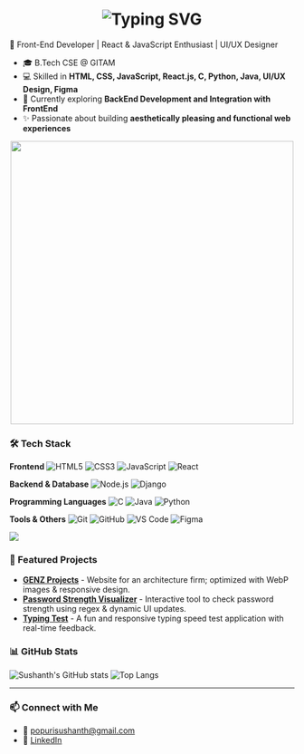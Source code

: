 <h1 align="center">
<img src="https://readme-typing-svg.herokuapp.com?font=Fira+Code&pause=1000&color=36BCF7&width=435&lines=Hi+%F0%9F%91%8B%2C+I'm+Sushanth;Front-End+Developer;React+%7C+JavaScript+%7C+UI%2FUX+Enthusiast" alt="Typing SVG" />
</h1>

🚀 Front-End Developer | React & JavaScript Enthusiast | UI/UX Designer

- 🎓 B.Tech CSE @ GITAM
- 💻 Skilled in **HTML, CSS, JavaScript, React.js, C, Python, Java, UI/UX Design, Figma**
- 🌱 Currently exploring **BackEnd Development and Integration with FrontEnd**
- ✨ Passionate about building **aesthetically pleasing and functional web experiences**

<p align="center">
<img src="https://raw.githubusercontent.com/rodrigograca31/rodrigograca31/master/assets/animated-flame-bar.gif" width="500" />
</p>

### 🛠️ Tech Stack

**Frontend**
![HTML5](https://img.shields.io/badge/HTML5-E34F26?logo=html5&logoColor=white)
![CSS3](https://img.shields.io/badge/CSS3-1572B6?logo=css3&logoColor=white)
![JavaScript](https://img.shields.io/badge/JavaScript-F7DF1E?logo=javascript&logoColor=black)
![React](https://img.shields.io/badge/React-20232A?logo=react&logoColor=61DAFB)

**Backend & Database**
![Node.js](https://img.shields.io/badge/Node.js-43853D?logo=node.js&logoColor=white)
![Django](https://img.shields.io/badge/Django-000000?logo=django&logoColor=white)

**Programming Languages**
![C](https://img.shields.io/badge/C-00599C?logo=c&logoColor=white)
![Java](https://img.shields.io/badge/Java-007396?logo=java&logoColor=white)
![Python](https://img.shields.io/badge/Python-3776AB?logo=python&logoColor=white)

**Tools & Others**
![Git](https://img.shields.io/badge/Git-F05032?logo=git&logoColor=white)
![GitHub](https://img.shields.io/badge/GitHub-181717?logo=github&logoColor=white)
![VS Code](https://img.shields.io/badge/VS_Code-0078D4?logo=visual-studio-code&logoColor=white)
![Figma](https://img.shields.io/badge/Figma-F24E1E?logo=figma&logoColor=white)

<img src="https://capsule-render.vercel.app/api?type=waving&color=0:36BCF7,100:9A36F7&height=120&section=footer" />

### 🌟 Featured Projects
- **[GENZ Projects](https://p-sushanth.github.io/GENZ-Projects/)** - Website for an architecture firm; optimized with WebP images & responsive design.
- **[Password Strength Visualizer](https://p-sushanth.github.io/Password-Strength-Visualizer/)** - Interactive tool to check password strength using regex & dynamic UI updates.
- **[Typing Test](https://p-sushanth.github.io/Typing-Test/)** - A fun and responsive typing speed test application with real-time feedback.

### 📊 GitHub Stats
![Sushanth's GitHub stats](https://github-readme-stats.vercel.app/api?username=P-Sushanth&show_icons=true&theme=radical)
![Top Langs](https://github-readme-stats.vercel.app/api/top-langs/?username=P-Sushanth&layout=compact&theme=radical)

---

### 📫 Connect with Me
- 📧 [popurisushanth@gmail.com](mailto:popurisushanth@gmail.com)
- 💼 [LinkedIn](https://www.linkedin.com/in/p-sushanth-a04587312/)
